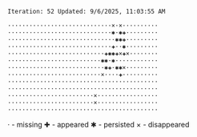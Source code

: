 `Iteration: 52 Updated: 9/6/2025, 11:03:55 AM`
<!-- GOL_START -->
`·····························×·×··········`</br>
`·····························✱·✱✚·········`</br>
`······························✱✱✚·········`</br>
`·····························✚··✱·········`</br>
`···························✚✱✱✚×✚×········`</br>
`··························✱✱·✱············`</br>
`···························✱✚·✱✱×·········`</br>
`··························×····✚··········`</br>
`··········································`</br>
`··········································`</br>
`························×·················`</br>
`························×·················`</br>
`··········································`</br>
<!-- GOL_END -->
· - missing
✚ - appeared
✱ - persisted
× - disappeared
